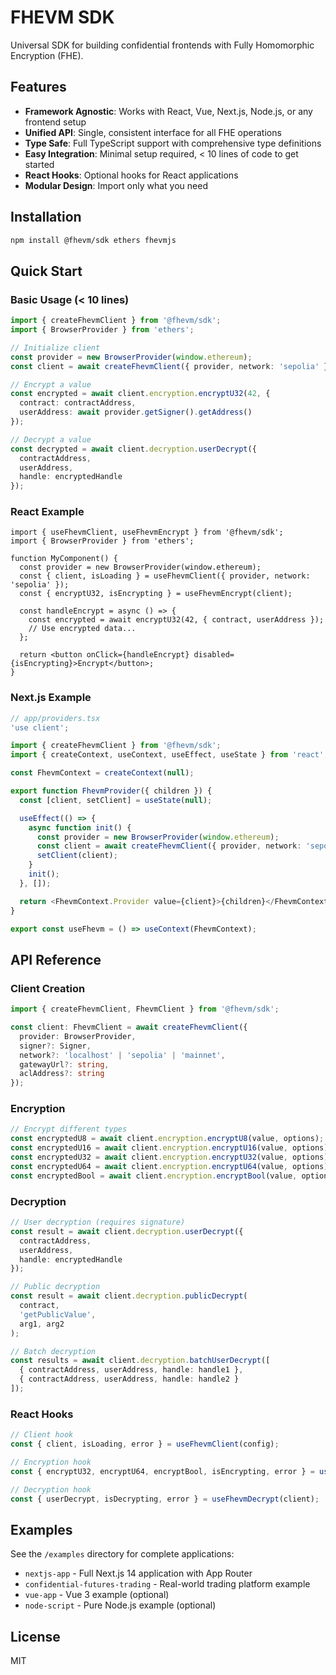 # FHEVM SDK

Universal SDK for building confidential frontends with Fully Homomorphic Encryption (FHE).

## Features

- **Framework Agnostic**: Works with React, Vue, Next.js, Node.js, or any frontend setup
- **Unified API**: Single, consistent interface for all FHE operations
- **Type Safe**: Full TypeScript support with comprehensive type definitions
- **Easy Integration**: Minimal setup required, < 10 lines of code to get started
- **React Hooks**: Optional hooks for React applications
- **Modular Design**: Import only what you need

## Installation

```bash
npm install @fhevm/sdk ethers fhevmjs
```

## Quick Start

### Basic Usage (< 10 lines)

```typescript
import { createFhevmClient } from '@fhevm/sdk';
import { BrowserProvider } from 'ethers';

// Initialize client
const provider = new BrowserProvider(window.ethereum);
const client = await createFhevmClient({ provider, network: 'sepolia' });

// Encrypt a value
const encrypted = await client.encryption.encryptU32(42, {
  contract: contractAddress,
  userAddress: await provider.getSigner().getAddress()
});

// Decrypt a value
const decrypted = await client.decryption.userDecrypt({
  contractAddress,
  userAddress,
  handle: encryptedHandle
});
```

### React Example

```tsx
import { useFhevmClient, useFhevmEncrypt } from '@fhevm/sdk';
import { BrowserProvider } from 'ethers';

function MyComponent() {
  const provider = new BrowserProvider(window.ethereum);
  const { client, isLoading } = useFhevmClient({ provider, network: 'sepolia' });
  const { encryptU32, isEncrypting } = useFhevmEncrypt(client);

  const handleEncrypt = async () => {
    const encrypted = await encryptU32(42, { contract, userAddress });
    // Use encrypted data...
  };

  return <button onClick={handleEncrypt} disabled={isEncrypting}>Encrypt</button>;
}
```

### Next.js Example

```typescript
// app/providers.tsx
'use client';

import { createFhevmClient } from '@fhevm/sdk';
import { createContext, useContext, useEffect, useState } from 'react';

const FhevmContext = createContext(null);

export function FhevmProvider({ children }) {
  const [client, setClient] = useState(null);

  useEffect(() => {
    async function init() {
      const provider = new BrowserProvider(window.ethereum);
      const client = await createFhevmClient({ provider, network: 'sepolia' });
      setClient(client);
    }
    init();
  }, []);

  return <FhevmContext.Provider value={client}>{children}</FhevmContext.Provider>;
}

export const useFhevm = () => useContext(FhevmContext);
```

## API Reference

### Client Creation

```typescript
import { createFhevmClient, FhevmClient } from '@fhevm/sdk';

const client: FhevmClient = await createFhevmClient({
  provider: BrowserProvider,
  signer?: Signer,
  network?: 'localhost' | 'sepolia' | 'mainnet',
  gatewayUrl?: string,
  aclAddress?: string
});
```

### Encryption

```typescript
// Encrypt different types
const encryptedU8 = await client.encryption.encryptU8(value, options);
const encryptedU16 = await client.encryption.encryptU16(value, options);
const encryptedU32 = await client.encryption.encryptU32(value, options);
const encryptedU64 = await client.encryption.encryptU64(value, options);
const encryptedBool = await client.encryption.encryptBool(value, options);
```

### Decryption

```typescript
// User decryption (requires signature)
const result = await client.decryption.userDecrypt({
  contractAddress,
  userAddress,
  handle: encryptedHandle
});

// Public decryption
const result = await client.decryption.publicDecrypt(
  contract,
  'getPublicValue',
  arg1, arg2
);

// Batch decryption
const results = await client.decryption.batchUserDecrypt([
  { contractAddress, userAddress, handle: handle1 },
  { contractAddress, userAddress, handle: handle2 }
]);
```

### React Hooks

```typescript
// Client hook
const { client, isLoading, error } = useFhevmClient(config);

// Encryption hook
const { encryptU32, encryptU64, encryptBool, isEncrypting, error } = useFhevmEncrypt(client);

// Decryption hook
const { userDecrypt, isDecrypting, error } = useFhevmDecrypt(client);
```

## Examples

See the `/examples` directory for complete applications:

- `nextjs-app` - Full Next.js 14 application with App Router
- `confidential-futures-trading` - Real-world trading platform example
- `vue-app` - Vue 3 example (optional)
- `node-script` - Pure Node.js example (optional)

## License

MIT
